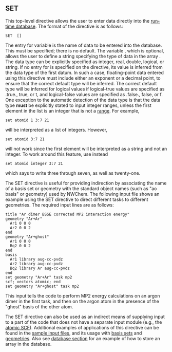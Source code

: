 ## SET

This top-level directive allows the user to enter data directly into the
[run-time database](NWChem-Architecture#database-structure "wikilink").
The format of the directive is as follows:

`SET `<string name>` [`<string type default automatic>`] `<type data>

The entry for variable <name> is the name of data to be entered into the
database. This must be specified; there is no default. The variable
<type>, which is optional, allows the user to define a string specifying
the type of data in the array <name>. The data type can be explicitly
specified as integer, real, double, logical, or string. If no entry for
<type> is specified on the directive, its value is inferred from the
data type of the first datum. In such a case, floating-point data
entered using this directive must include either an exponent or a
decimal point, to ensure that the correct default type will be inferred.
The correct default type will be inferred for logical values if
logical-true values are specified as .true., true, or t, and
logical-false values are specified as .false., false, or f. One
exception to the automatic detection of the data type is that the data
type **must** be explicitly stated to input integer ranges, unless the
first element in the list is an integer that is not a
[range](Getting-Started#input-format-and-syntax-for-directives "wikilink").
For example,

`set atomid 1 3:7 21`

will be interpreted as a list of integers. However,

`set atomid 3:7 21 `

will not work since the first element will be interpreted as a string
and not an integer. To work around this feature, use instead

`set atomid integer 3:7 21`

which says to write three through seven, as well as twenty-one.

The SET directive is useful for providing indirection by associating the
name of a basis set or geometry with the standard object names (such as
"ao basis" or geometry) used by NWChem. The following input file shows
an example using the SET directive to direct different tasks to
different geometries. The required input lines are as follows:

`title "Ar dimer BSSE corrected MP2 interaction energy" `  
`geometry "Ar+Ar" `  
`  Ar1 0 0 0 `  
`  Ar2 0 0 2 `  
`end`  
`geometry "Ar+ghost" `  
`  Ar1 0 0 0 `  
`  Bq2 0 0 2 `  
`end`  
`basis `  
`  Ar1 library aug-cc-pvdz `  
`  Ar2 library aug-cc-pvdz `  
`  Bq2 library Ar aug-cc-pvdz `  
`end`  
`set geometry "Ar+Ar" task mp2 `  
`scf; vectors atomic; end`  
`set geometry "Ar+ghost" task mp2 `

This input tells the code to perform MP2 energy calculations on an argon
dimer in the first task, and then on the argon atom in the presence of
the "ghost" basis of the other atom.

The SET directive can also be used as an indirect means of supplying
input to a part of the code that does not have a separate input module
(e.g., the [atomic
SCF](Hartree-Fock-Theory-for-Molecules#atomic-guess-orbitals-with-charged_atoms "wikilink")).
Additional examples of applications of this directive can be found in
the [sample input
files](Getting-Started#water-molecule-sample-input-file "wikilink"), and
its usage with [basis sets](Basis "wikilink") and
[geometries](Geometry "wikilink"). Also see [database
section](Nwarch#Database_Structure "wikilink") for an example of how to
store an array in the database.
